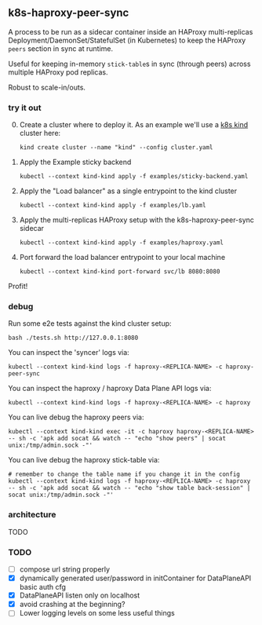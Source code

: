 ## k8s-haproxy-peer-sync

A process to be run as a sidecar container inside an HAProxy multi-replicas Deployment/DaemonSet/StatefulSet (in Kubernetes) to keep the HAProxy `peers` section in sync at runtime.

Useful for keeping in-memory `stick-table`s in sync (through peers) across multiple HAProxy pod replicas.

Robust to scale-in/outs.

### try it out

0) Create a cluster where to deploy it.
   As an example we'll use a [k8s kind](https://kind.sigs.k8s.io/) cluster here:
   ```
   kind create cluster --name "kind" --config cluster.yaml
   ```
0) Apply the Example sticky backend
   ```
   kubectl --context kind-kind apply -f examples/sticky-backend.yaml
   ```
0) Apply the "Load balancer" as a single entrypoint to the kind cluster
   ```
   kubectl --context kind-kind apply -f examples/lb.yaml
   ```
0) Apply the multi-replicas HAProxy setup with the k8s-haproxy-peer-sync sidecar
   ```
   kubectl --context kind-kind apply -f examples/haproxy.yaml
   ```
0) Port forward the load balancer entrypoint to your local machine
   ```
   kubectl --context kind-kind port-forward svc/lb 8080:8080
   ```

Profit!

### debug

Run some e2e tests against the kind cluster setup:
```
bash ./tests.sh http://127.0.0.1:8080
```

You can inspect the 'syncer' logs via:
```
kubectl --context kind-kind logs -f haproxy-<REPLICA-NAME> -c haproxy-peer-sync
```

You can inspect the haproxy / haproxy Data Plane API logs via:
```
kubectl --context kind-kind logs -f haproxy-<REPLICA-NAME> -c haproxy
```

You can live debug the haproxy peers via:
```
kubectl --context kind-kind exec -it -c haproxy haproxy-<REPLICA-NAME> -- sh -c 'apk add socat && watch -- "echo "show peers" | socat unix:/tmp/admin.sock -"'
```

You can live debug the haproxy stick-table via:
```
# remember to change the table name if you change it in the config
kubectl --context kind-kind logs -f haproxy-<REPLICA-NAME> -c haproxy -- sh -c 'apk add socat && watch -- "echo "show table back-session" | socat unix:/tmp/admin.sock -"'
```

### architecture
TODO

### TODO
- [ ] compose url string properly
- [x] dynamically generated user/password in initContainer for DataPlaneAPI basic auth cfg
- [x] DataPlaneAPI listen only on localhost
- [x] avoid crashing at the beginning?
- [ ] Lower logging levels on some less useful things
